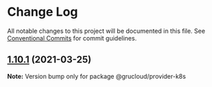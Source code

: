 # Change Log

All notable changes to this project will be documented in this file.
See [Conventional Commits](https://conventionalcommits.org) for commit guidelines.

## [1.10.1](https://github.com/grucloud/grucloud/compare/v1.9.4...v1.10.1) (2021-03-25)

**Note:** Version bump only for package @grucloud/provider-k8s
